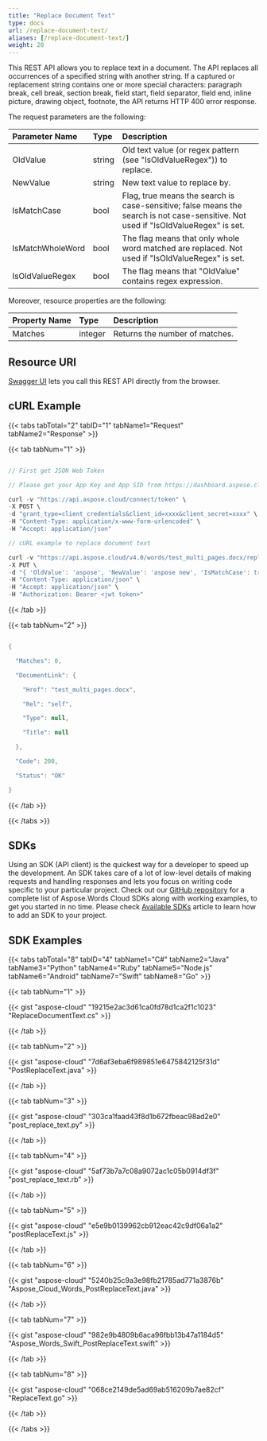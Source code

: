 ```yaml
---
title: "Replace Document Text"
type: docs
url: /replace-document-text/
aliases: [/replace-document-text/]
weight: 20
---
```


This REST API allows you to replace text in a document. The API replaces all occurrences of a specified string with another string. If a captured or replacement string contains one or more special characters: paragraph break, cell break, section break, field start, field separator, field end, inline picture, drawing object, footnote, the API returns HTTP 400 error response.

The request parameters are the following:

|**Parameter Name**|**Type**|**Description**|
| :- | :- | :- |
|OldValue|string|Old text value (or regex pattern (see "IsOldValueRegex")) to replace.|
|NewValue|string|New text value to replace by.|
|IsMatchCase|bool|Flag, true means the search is case-sensitive; false means the search is not case-sensitive. Not used if "IsOldValueRegex" is set.|
|IsMatchWholeWord|bool|The flag means that only whole word matched are replaced. Not used if "IsOldValueRegex" is set.|
|IsOldValueRegex|bool|The flag means that "OldValue" contains regex expression.|
Moreover, resource properties are the following:

|**Property Name**|**Type**|**Description**|
| :- | :- | :- |
|Matches|integer|Returns the number of matches.|
## Resource URI
[Swagger UI](https://apireference.aspose.cloud/words/#/ReplaceText/ReplaceText) lets you call this REST API directly from the browser.  
## cURL Example
{{< tabs tabTotal="2" tabID="1" tabName1="Request" tabName2="Response" >}}

{{< tab tabNum="1" >}}

```java

// First get JSON Web Token

// Please get your App Key and App SID from https://dashboard.aspose.cloud/#/apps. Kindly place App Key in "client_secret" and App SID in "client_id" argument.

curl -v "https://api.aspose.cloud/connect/token" \
-X POST \
-d "grant_type=client_credentials&client_id=xxxx&client_secret=xxxx" \
-H "Content-Type: application/x-www-form-urlencoded" \
-H "Accept: application/json"

// cURL example to replace document text

curl -v "https://api.aspose.cloud/v4.0/words/test_multi_pages.docx/replaceText" \
-X PUT \
-d "{ 'OldValue': 'aspose', 'NewValue': 'aspose new', 'IsMatchCase': true, 'IsMatchWholeWord': false }" \
-H "Content-Type: application/json" \
-H "Accept: application/json" \
-H "Authorization: Bearer <jwt token>"

```

{{< /tab >}}

{{< tab tabNum="2" >}}

```java

{

  "Matches": 0,

  "DocumentLink": {

    "Href": "test_multi_pages.docx",

    "Rel": "self",

    "Type": null,

    "Title": null

  },

  "Code": 200,

  "Status": "OK"

}

```

{{< /tab >}}

{{< /tabs >}}
## SDKs
Using an SDK (API client) is the quickest way for a developer to speed up the development. An SDK takes care of a lot of low-level details of making requests and handling responses and lets you focus on writing code specific to your particular project. Check out our [GitHub repository](https://github.com/aspose-words-cloud) for a complete list of Aspose.Words Cloud SDKs along with working examples, to get you started in no time. Please check [Available SDKs](/available-sdks/) article to learn how to add an SDK to your project.
## SDK Examples
{{< tabs tabTotal="8" tabID="4" tabName1="C#" tabName2="Java" tabName3="Python" tabName4="Ruby" tabName5="Node.js" tabName6="Android" tabName7="Swift" tabName8="Go" >}}

{{< tab tabNum="1" >}}

{{< gist "aspose-cloud" "19215e2ac3d61ca0fd78d1ca2f1c1023" "ReplaceDocumentText.cs" >}}

{{< /tab >}}

{{< tab tabNum="2" >}}

{{< gist "aspose-cloud" "7d6af3eba6f989851e6475842125f31d" "PostReplaceText.java" >}}

{{< /tab >}}

{{< tab tabNum="3" >}}

{{< gist "aspose-cloud" "303ca1faad43f8d1b672fbeac98ad2e0" "post_replace_text.py" >}}

{{< /tab >}}

{{< tab tabNum="4" >}}

{{< gist "aspose-cloud" "5af73b7a7c08a9072ac1c05b0914df3f" "post_replace_text.rb" >}}

{{< /tab >}}

{{< tab tabNum="5" >}}

{{< gist "aspose-cloud" "e5e9b0139962cb912eac42c9df06a1a2" "postReplaceText.js" >}}

{{< /tab >}}

{{< tab tabNum="6" >}}

{{< gist "aspose-cloud" "5240b25c9a3e98fb21785ad771a3876b" "Aspose_Cloud_Words_PostReplaceText.java" >}}

{{< /tab >}}

{{< tab tabNum="7" >}}

{{< gist "aspose-cloud" "982e9b4809b6aca96fbb13b47a1184d5" "Aspose_Words_Swift_PostReplaceText.swift" >}}

{{< /tab >}}

{{< tab tabNum="8" >}}

{{< gist "aspose-cloud" "068ce2149de5ad69ab516209b7ae82cf" "ReplaceText.go" >}}

{{< /tab >}}

{{< /tabs >}}
